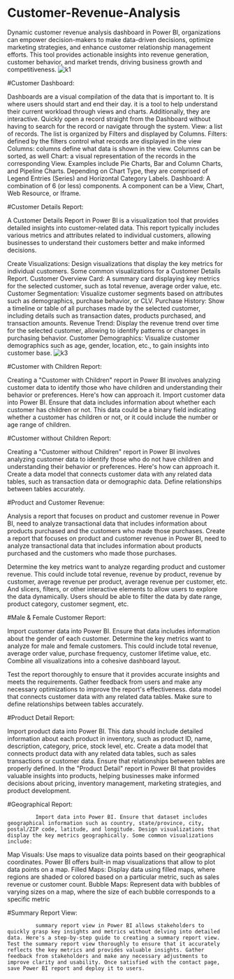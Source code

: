 # Customer-Revenue-Analysis
Dynamic customer revenue analysis dashboard in Power BI, organizations can empower decision-makers to make data-driven decisions, optimize marketing strategies, and enhance customer relationship management efforts. This tool provides actionable insights into revenue generation, customer behavior, and market trends, driving business growth and competitiveness.
![k1](https://github.com/Karankabi-15/Customer-Revenue-Analysis/assets/124484238/7babef2d-61a4-43b7-b61b-90594c860d6a)

#Customer Dashboard:

Dashboards are a visual compilation of the data that is important to. It is where users should start and end their day. it is a tool to help understand their current workload through views and charts. Additionally, they are interactive. Quickly open a record straight from the Dashboard without having to search for the record or navigate through the system.
View: a list of records. The list is organized by Filters and displayed by Columns.
Filters: defined by the filters control what records are displayed in the view
Columns: columns define what data is shown in the view. Columns can be sorted, as well
Chart: a visual representation of the records in the corresponding View. Examples include Pie Charts, Bar and Column Charts, and Pipeline Charts. Depending on Chart Type, they are comprised of Legend Entries (Series) and Horizontal Category Labels.
Dashboard: A combination of 6 (or less) components. A component can be a View, Chart, Web Resource, or Iframe.

#Customer Details Report:

A Customer Details Report in Power BI is a visualization tool that provides detailed insights into customer-related data. This report typically includes various metrics and attributes related to individual customers, allowing businesses to understand their customers better and make informed decisions.

Create Visualizations: Design visualizations that display the key metrics for individual customers. Some common visualizations for a Customer Details Report. 
Customer Overview Card: A summary card displaying key metrics for the selected customer, such as total revenue, average order value, etc.
Customer Segmentation: Visualize customer segments based on attributes such as demographics, purchase behavior, or CLV.
Purchase History: Show a timeline or table of all purchases made by the selected customer, including details such as transaction dates, products purchased, and transaction amounts.
Revenue Trend: Display the revenue trend over time for the selected customer, allowing   to identify patterns or changes in purchasing behavior.
Customer Demographics: Visualize customer demographics such as age, gender, location, etc., to gain insights into customer base.
![k3](https://github.com/Karankabi-15/Customer-Revenue-Analysis/assets/124484238/630fb698-b542-4e4c-8c16-a120478cd946)

#Customer with Children Report:

Creating a "Customer with Children" report in Power BI involves analyzing customer data to identify those who have children and understanding their behavior or preferences. Here's how   can approach it. Import customer data into Power BI. Ensure that data includes information about whether each customer has children or not. This data could be a binary field indicating whether a customer has children or not, or it could include the number or age range of children.

#Customer without Children Report:

Creating a "Customer without Children" report in Power BI involves analyzing customer data to identify those who do not have children and understanding their behavior or preferences. Here's how   can approach it. Create a data model that connects customer data with any related data tables, such as transaction data or demographic data. Define relationships between tables accurately.

#Product and Customer Revenue:

Analysis a report that focuses on product and customer revenue in Power BI, need to analyze transactional data that includes information about products purchased and the customers who made those purchases. Create a report that focuses on product and customer revenue in Power BI, need to analyze transactional data that includes information about products purchased and the customers who made those purchases. 

Determine the key metrics   want to analyze regarding product and customer revenue. This could include total revenue, revenue by product, revenue by customer, average revenue per product, average revenue per customer, etc. And slicers, filters, or other interactive elements to allow users to explore the data dynamically. Users should be able to filter the data by date range, product category, customer segment, etc.

#Male & Female Customer Report:

Import customer data into Power BI. Ensure that data includes information about the gender of each customer. Determine the key metrics   want to analyze for male and female customers. This could include total revenue, average order value, purchase frequency, customer lifetime value, etc. Combine all visualizations into a cohesive dashboard layout. 

 Test the report thoroughly to ensure that it provides accurate insights and meets the requirements. Gather feedback from users and make any necessary optimizations to improve the report's effectiveness. data model that connects customer data with any related data tables. Make sure to define relationships between tables accurately.

#Product Detail Report:

Import product data into Power BI. This data should include detailed information about each product in inventory, such as product ID, name, description, category, price, stock level, etc. Create a data model that connects product data with any related data tables, such as sales transactions or customer data. Ensure that relationships between tables are properly defined. In the "Product Detail" report in Power BI that provides valuable insights into products, helping businesses make informed decisions about pricing, inventory management, marketing strategies, and product development.

#Geographical Report:

             Import data into Power BI. Ensure that dataset includes geographical information such as country, state/province, city, postal/ZIP code, latitude, and longitude. Design visualizations that display the key metrics geographically. Some common visualizations include:
Map Visuals: Use maps to visualize data points based on their geographical coordinates. Power BI offers built-in map visualizations that allow   to plot data points on a map.
Filled Maps: Display data using filled maps, where regions are shaded or colored based on a particular metric, such as sales revenue or customer count.
Bubble Maps: Represent data with bubbles of varying sizes on a map, where the size of each bubble corresponds to a specific metric

 #Summary Report View:

             summary report view in Power BI allows stakeholders to quickly grasp key insights and metrics without delving into detailed data. Here's a step-by-step guide to creating a summary report view. Test the summary report view thoroughly to ensure that it accurately reflects the key metrics and provides valuable insights. Gather feedback from stakeholders and make any necessary adjustments to improve clarity and usability. Once satisfied with the contact page, save Power BI report and deploy it to users. 
